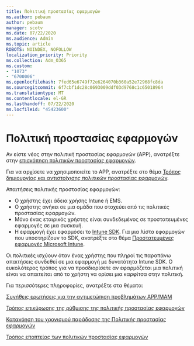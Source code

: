 ```yaml
---
title: Πολιτική προστασίας εφαρμογών
ms.author: pebaum
author: pebaum
manager: scotv
ms.date: 07/22/2020
ms.audience: Admin
ms.topic: article
ROBOTS: NOINDEX, NOFOLLOW
localization_priority: Priority
ms.collection: Adm_O365
ms.custom:
- "1073"
- "6700006"
ms.openlocfilehash: 7fed65e6749f72e6264070b360a52e72968fc8da
ms.sourcegitcommit: 6f7cbf1dc28c0693009ddf03d9768c1c65018964
ms.translationtype: MT
ms.contentlocale: el-GR
ms.lasthandoff: 07/22/2020
ms.locfileid: "45423600"
---
```

# <a name="application-protection-policy"></a>Πολιτική προστασίας εφαρμογών

Αν είστε νέος στην πολιτική προστασίας εφαρμογών (APP), ανατρέξτε στην [επισκόπηση πολιτικών προστασίας εφαρμογών](https://docs.microsoft.com/intune/apps/app-protection-policy).

Για να αρχίσετε να χρησιμοποιείτε το APP, ανατρέξτε στο θέμα [Τρόπος δημιουργίας και αντιστοίχισης πολιτικών προστασίας εφαρμογών](https://docs.microsoft.com/intune/app-protection-policies).

Απαιτήσεις πολιτικής προστασίας εφαρμογών:

- Ο χρήστης έχει άδεια χρήσης Intune ή EMS.
- Ο χρήστης ανήκει σε μια ομάδα που στοχεύει από τις πολιτικές προστασίας εφαρμογών.
- Μόνο ένας εταιρικός χρήστης είναι συνδεδεμένος σε προστατευμένες εφαρμογές σε μια συσκευή.
- Η εφαρμογή έχει εφαρμόσει το [Intune SDK](https://docs.microsoft.com/intune/app-sdk-get-started). Για μια λίστα εφαρμογών που υποστηρίζουν το SDK, ανατρέξτε στο θέμα [Προστατευμένες εφαρμογές Microsoft Intune](https://docs.microsoft.com/intune/apps-supported-intune-apps).

Οι πολιτικές ισχύουν όταν ένας χρήστης που πληροί τις παραπάνω απαιτήσεις συνδεθεί σε μια εφαρμογή με δυνατότητα Intune SDK. Ο ευκολότερος τρόπος για να προσδιορίσετε αν εφαρμόζεται μια πολιτική είναι να απαιτείται από το χρήστη να ορίσει μια καρφίτσα στην πολιτική. 

Για περισσότερες πληροφορίες, ανατρέξτε στα θέματα:

[Συνήθεις ερωτήσεις για την αντιμετώπιση προβλημάτων APP/MAM](https://docs.microsoft.com/intune/apps/troubleshoot-mam)  

[Τρόπος επικύρωσης της ρύθμισης της πολιτικής προστασίας εφαρμογών](https://docs.microsoft.com/intune/app-protection-policies-validate)

[Κατανόηση του χρονισμού παράδοσης της Πολιτικής προστασίας εφαρμογών](https://docs.microsoft.com/intune/app-protection-policy-delivery)  

[Τρόπος εποπτείας των πολιτικών προστασίας εφαρμογών](https://docs.microsoft.com/intune/app-protection-policies-monitor)